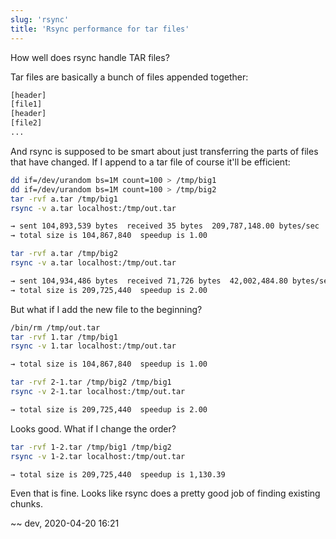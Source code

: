 ```yaml
---
slug: 'rsync'
title: 'Rsync performance for tar files'
---
```


How well does rsync handle TAR files?

Tar files are basically a bunch of files appended together:

```python
[header]
[file1]
[header]
[file2]
...
```

And rsync is supposed to be smart about just transferring the parts of files that
have changed. If I append to a tar file of course it'll be efficient:

```sh
dd if=/dev/urandom bs=1M count=100 > /tmp/big1
dd if=/dev/urandom bs=1M count=100 > /tmp/big2
tar -rvf a.tar /tmp/big1
rsync -v a.tar localhost:/tmp/out.tar

→ sent 104,893,539 bytes  received 35 bytes  209,787,148.00 bytes/sec
→ total size is 104,867,840  speedup is 1.00

tar -rvf a.tar /tmp/big2
rsync -v a.tar localhost:/tmp/out.tar

→ sent 104,934,486 bytes  received 71,726 bytes  42,002,484.80 bytes/sec
→ total size is 209,725,440  speedup is 2.00
```

But what if I add the new file to the beginning?

```sh
/bin/rm /tmp/out.tar
tar -rvf 1.tar /tmp/big1
rsync -v 1.tar localhost:/tmp/out.tar

→ total size is 104,867,840  speedup is 1.00

tar -rvf 2-1.tar /tmp/big2 /tmp/big1
rsync -v 2-1.tar localhost:/tmp/out.tar

→ total size is 209,725,440  speedup is 2.00
```

Looks good. What if I change the order?

```sh
tar -rvf 1-2.tar /tmp/big1 /tmp/big2
rsync -v 1-2.tar localhost:/tmp/out.tar

→ total size is 209,725,440  speedup is 1,130.39
```

Even that is fine. Looks like rsync does a pretty good job of finding existing chunks.

~~ dev, 2020-04-20 16:21
